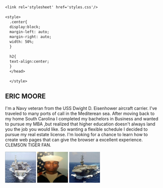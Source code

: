 <!DOCTYPE html>

  <head>
    
    <link rel='stylesheet' href='styles.css'/>
    
    <style>
      .center{
      display:block;
      margin-left: auto;
      margin-right: auto;
      width: 50%;
      }
      
      h2{
      text-align:center;
      }
      </head>
      
      </style>
    
<h2> ERIC MOORE </h2>

  <p>I'm a Navy veteran from the USS Dwight D. Eisenhower aircraft carrier. I've traveled to many ports of call in the Mediterean sea. After moving back to my home South Carolina I completed my bachelors in Business and wanted to pursue my MBA ,but realized that higher education doesn't always land you the job you would like. So wanting a flexible schedule I decided to pursue my real estate license. I'm looking for a chance to learn how to create web pages that can give the browser a excellent experience. CLEMSON TIGER FAN. </p>


 <img src="CVN69.jpg" alt="CVN69" height="100" width="100">
 <img src="IMG-0495.JPG" alt="IMF-0495" height="100" width="100">
 <img src="images.jpg" alt="images" height="100" width="100">
 
 
 
 
 
 
 
 
 
 </html>
 
 

                                                                










































                                                                           






